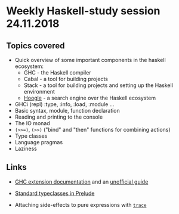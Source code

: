 # Weekly Haskell-study session 24.11.2018

## Topics covered

- Quick overview of some important components in the haskell ecosystem:
    - GHC - the Haskell compiler
    - Cabal - a tool for building projects
    - Stack - a tool for building projects and setting up the Haskell environment
    - [Hoogle](https://hoogle.haskell.org) - a search engine over the Haskell ecosystem
- GHCi (repl) :type, :info, :load, :module ...
- Basic syntax, module, function declaration
- Reading and printing to the console
- The IO monad
- `(>>=)`, `(>>)` ("bind" and "then" functions for combining actions)
- Type classes
- Language pragmas
- Laziness

## Links

- [GHC extension documentation](https://downloads.haskell.org/~ghc/8.6.1/docs/html/users_guide/glasgow_exts.html)
  and an [unofficial guide](https://limperg.de/ghc-extensions/)

- [Standard typeclasses in Prelude](https://hackage.haskell.org/package/base-4.12.0.0/docs/Prelude.html#g:4)

- Attaching side-effects to pure expressions with
  [`trace`](https://hackage.haskell.org/package/base-4.12.0.0/docs/src/Debug.Trace.html#trace)
